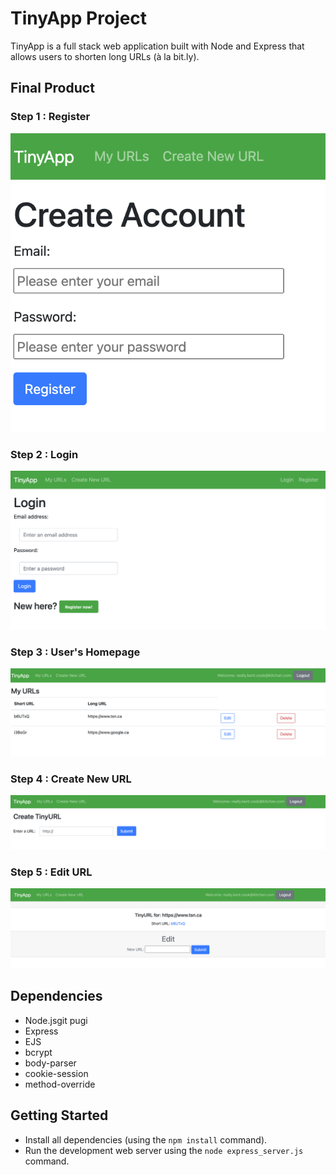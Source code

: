 # TinyApp Project

TinyApp is a full stack web application built with Node and Express that allows users to shorten long URLs (à la bit.ly).

## Final Product

### Step 1 : Register
![alt text](https://github.com/wentingzoe/tinyapp/blob/master/docs/TinyApp%20Register.png?raw=true)

### Step  2 : Login
![alt text](https://github.com/wentingzoe/tinyapp/blob/master/docs/TinyApp%20Login.png)

### Step  3 : User's Homepage 
![alt text](https://github.com/wentingzoe/tinyapp/blob/master/docs/TinyApp%20Home.png)

### Step  4 : Create New URL
![alt text](https://github.com/wentingzoe/tinyapp/blob/master/docs/TingApp%20Create.png)

### Step  5 : Edit URL
![alt text](https://github.com/wentingzoe/tinyapp/blob/master/docs/TinyApp%20Edit.png)


## Dependencies

- Node.jsgit pugi
- Express
- EJS
- bcrypt
- body-parser
- cookie-session
- method-override 


## Getting Started

- Install all dependencies (using the `npm install` command).
- Run the development web server using the `node express_server.js` command.